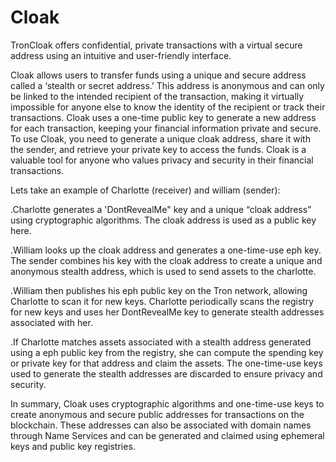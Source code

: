 # Cloak
TronCloak offers confidential, private transactions with a virtual secure address using an intuitive and user-friendly interface.


Cloak allows users to transfer funds using a unique and secure address called a ‘stealth or secret address.’ This address is anonymous and can only be linked to the intended recipient of the transaction, making it virtually impossible for anyone else to know the identity of the recipient or track their transactions. Cloak uses a one-time public key to generate a new address for each transaction, keeping your financial information private and secure. To use Cloak, you need to generate a unique cloak address, share it with the sender, and retrieve your private key to access the funds. Cloak is a valuable tool for anyone who values privacy and security in their financial transactions.

Lets take an example of Charlotte (receiver) and william (sender):

.Charlotte generates a 'DontRevealMe" key and a unique “cloak address” using cryptographic algorithms. The cloak address is used as a public key here.

.William looks up the cloak address and generates a one-time-use eph key. The sender combines his key with the cloak address to create a unique and anonymous stealth address, which is used to send assets to the charlotte.

.William then publishes his eph public key on the Tron network, allowing Charlotte to scan it for new keys. Charlotte periodically scans the registry for new keys and uses her DontRevealMe key to generate stealth addresses associated with her.

.If Charlotte matches assets associated with a stealth address generated using a eph public key from the registry, she can compute the spending key or private key for that address and claim the assets. The one-time-use keys used to generate the stealth addresses are discarded to ensure privacy and security.

In summary, Cloak uses cryptographic algorithms and one-time-use keys to create anonymous and secure public addresses for transactions on the blockchain. These addresses can also be associated with domain names through Name Services and can be generated and claimed using ephemeral keys and public key registries.
